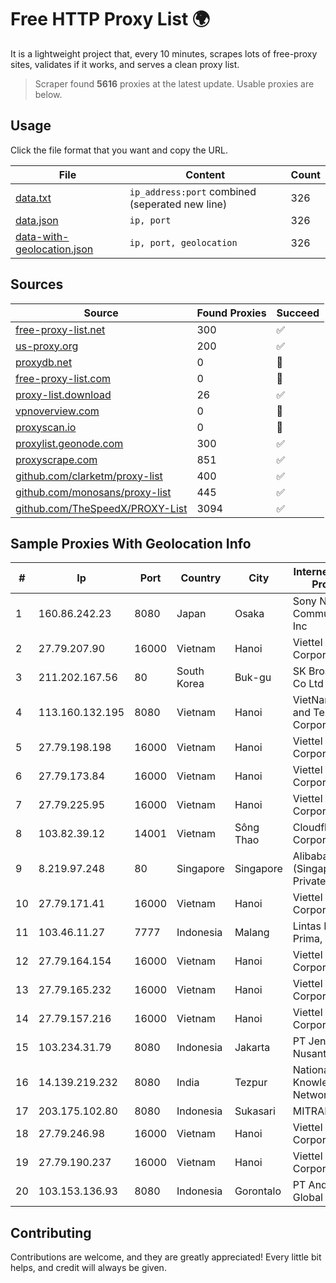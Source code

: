 
# Free HTTP Proxy List 🌍

It is a lightweight project that, every 10 minutes, scrapes lots of free-proxy sites, validates if it works, and serves a clean proxy list.


> Scraper found **5616** proxies at the latest update. Usable proxies are below.

## Usage

Click the file format that you want and copy the URL.


|File|Content|Count|
|----|-------|-----|
|[data.txt](https://raw.githubusercontent.com/themiralay/Proxy-List-World/master/data.txt)|`ip_address:port` combined (seperated new line)|326|
|[data.json](https://raw.githubusercontent.com/themiralay/Proxy-List-World/master/data.json)|`ip, port`|326|
|[data-with-geolocation.json](https://raw.githubusercontent.com/themiralay/Proxy-List-World/master/data-with-geolocation.json)|`ip, port, geolocation`|326|

## Sources

|Source|Found Proxies|Succeed|
|------|-------------|-------|
|[free-proxy-list.net](https://free-proxy-list.net)|300|✅|
|[us-proxy.org](https://www.us-proxy.org)|200|✅|
|[proxydb.net](http://proxydb.net)|0|🚫|
|[free-proxy-list.com](https://free-proxy-list.com/?page=&port=&type%5B%5D=http&type%5B%5D=https&up_time=0&search=Search)|0|🚫|
|[proxy-list.download](https://www.proxy-list.download/HTTP)|26|✅|
|[vpnoverview.com](https://vpnoverview.com/privacy/anonymous-browsing/free-proxy-servers)|0|🚫|
|[proxyscan.io](https://www.proxyscan.io)|0|🚫|
|[proxylist.geonode.com](https://proxylist.geonode.com/api/proxy-list?limit=300&page=1&sort_by=lastChecked&sort_type=desc&protocols=http,https)|300|✅|
|[proxyscrape.com](https://api.proxyscrape.com/v2/?request=displayproxies&protocol=http&timeout=10000&country=all&ssl=all&anonymity=all)|851|✅|
|[github.com/clarketm/proxy-list](https://raw.githubusercontent.com/clarketm/proxy-list/master/proxy-list-raw.txt)|400|✅|
|[github.com/monosans/proxy-list](https://raw.githubusercontent.com/monosans/proxy-list/main/proxies/http.txt)|445|✅|
|[github.com/TheSpeedX/PROXY-List](https://raw.githubusercontent.com/TheSpeedX/PROXY-List/master/http.txt)|3094|✅|


## Sample Proxies With Geolocation Info

|#|Ip|Port|Country|City|Internet Service Provider|
|-|--|----|-------|----|-------------------------|
|1|160.86.242.23|8080|Japan|Osaka|Sony Network Communications Inc|
|2|27.79.207.90|16000|Vietnam|Hanoi|Viettel Corporation|
|3|211.202.167.56|80|South Korea|Buk-gu|SK Broadband Co Ltd|
|4|113.160.132.195|8080|Vietnam|Hanoi|VietNam Post and Telecom Corporation|
|5|27.79.198.198|16000|Vietnam|Hanoi|Viettel Corporation|
|6|27.79.173.84|16000|Vietnam|Hanoi|Viettel Corporation|
|7|27.79.225.95|16000|Vietnam|Hanoi|Viettel Corporation|
|8|103.82.39.12|14001|Vietnam|Sông Thao|Cloudfly Corporation|
|9|8.219.97.248|80|Singapore|Singapore|Alibaba Cloud (Singapore) Private Limited|
|10|27.79.171.41|16000|Vietnam|Hanoi|Viettel Corporation|
|11|103.46.11.27|7777|Indonesia|Malang|Lintas Data Prima, PT|
|12|27.79.164.154|16000|Vietnam|Hanoi|Viettel Corporation|
|13|27.79.165.232|16000|Vietnam|Hanoi|Viettel Corporation|
|14|27.79.157.216|16000|Vietnam|Hanoi|Viettel Corporation|
|15|103.234.31.79|8080|Indonesia|Jakarta|PT Jenius Lintas Nusantara|
|16|14.139.219.232|8080|India|Tezpur|National Knowledge Network|
|17|203.175.102.80|8080|Indonesia|Sukasari|MITRAKITA|
|18|27.79.246.98|16000|Vietnam|Hanoi|Viettel Corporation|
|19|27.79.190.237|16000|Vietnam|Hanoi|Viettel Corporation|
|20|103.153.136.93|8080|Indonesia|Gorontalo|PT Andalas Global Network|



## Contributing

Contributions are welcome, and they are greatly appreciated! Every
little bit helps, and credit will always be given.

